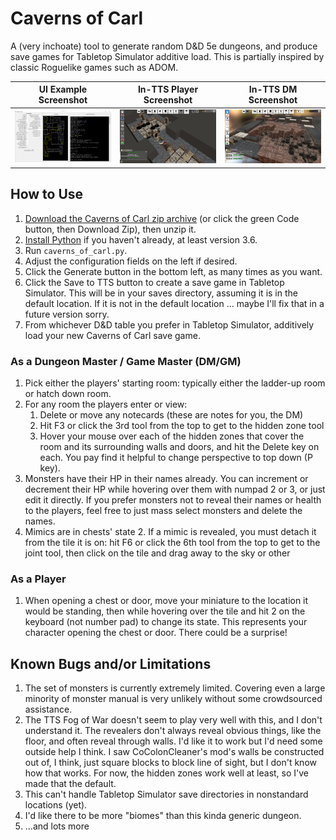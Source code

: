 # Caverns of Carl

A (very inchoate) tool to generate random D&D 5e dungeons, and produce save games for Tabletop Simulator additive load. This is partially inspired by classic Roguelike games such as ADOM.

UI Example Screenshot  |  In-TTS Player Screenshot  |  In-TTS DM Screenshot
:-------------------------:|:-------------------------:|:-------------------------:
![UI Screenshot](https://raw.githubusercontent.com/khaaarl/caverns-of-carl/screenshots/docs/screenshots/Screenshot%202024-01-12%20202845.jpg)  |  ![TTS Player Screenshot](https://raw.githubusercontent.com/khaaarl/caverns-of-carl/screenshots/docs/screenshots/20240105213607_1.jpg)  |  ![TTS DM Screenshot](https://raw.githubusercontent.com/khaaarl/caverns-of-carl/screenshots/docs/screenshots/20240111154709_1.jpg)

## How to Use

1. [Download the Caverns of Carl zip archive](https://github.com/khaaarl/caverns-of-carl/zipball/main/) (or click the green Code button, then Download Zip), then unzip it.
2. [Install Python](https://www.python.org/downloads/) if you haven't already, at least version 3.6.
3. Run `caverns_of_carl.py`.
4. Adjust the configuration fields on the left if desired.
5. Click the Generate button in the bottom left, as many times as you want.
6. Click the Save to TTS button to create a save game in Tabletop Simulator. This will be in your saves directory, assuming it is in the default location. If it is not in the default location ... maybe I'll fix that in a future version sorry.
7. From whichever D&D table you prefer in Tabletop Simulator, additively load your new Caverns of Carl save game.

### As a Dungeon Master / Game Master (DM/GM)

1. Pick either the players' starting room: typically either the ladder-up room or hatch down room.
2. For any room the players enter or view:
   1. Delete or move any notecards (these are notes for you, the DM)
   2. Hit F3 or click the 3rd tool from the top to get to the hidden zone tool
   3. Hover your mouse over each of the hidden zones that cover the room and its surrounding walls and doors, and hit the Delete key on each. You pay find it helpful to change perspective to top down (P key).
3. Monsters have their HP in their names already. You can increment or decrement their HP while hovering over them with numpad 2 or 3, or just edit it directly. If you prefer monsters not to reveal their names or health to the players, feel free to just mass select monsters and delete the names.
4. Mimics are in chests' state 2. If a mimic is revealed, you must detach it from the tile it is on: hit F6 or click the 6th tool from the top to get to the joint tool, then click on the tile and drag away to the sky or other 

### As a Player

1. When opening a chest or door, move your miniature to the location it would be standing, then while hovering over the tile and hit 2 on the keyboard (not number pad) to change its state. This represents your character opening the chest or door. There could be a surprise!

## Known Bugs and/or Limitations

1. The set of monsters is currently extremely limited. Covering even a large minority of monster manual is very unlikely without some crowdsourced assistance.
2. The TTS Fog of War doesn't seem to play very well with this, and I don't understand it. The revealers don't always reveal obvious things, like the floor, and often reveal through walls. I'd like it to work but I'd need some outside help I think. I saw CoColonCleaner's mod's walls be constructed out of, I think, just square blocks to block line of sight, but I don't know how that works. For now, the hidden zones work well at least, so I've made that the default.
3. This can't handle Tabletop Simulator save directories in nonstandard locations (yet).
4. I'd like there to be more "biomes" than this kinda generic dungeon.
5. ...and lots more
